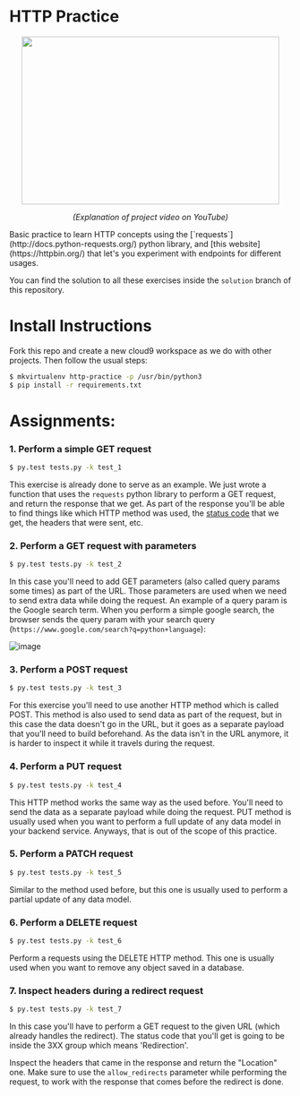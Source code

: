 # HTTP Practice

<p align="center">
  <a href="https://www.youtube.com/watch?v=N1BMyypbNaM">
    <img width="460" height="300" src="http://img.youtube.com/vi/N1BMyypbNaM/maxresdefault.jpg">
  </a>
</p>
<p align="center">
  <i>(Explanation of project video on YouTube)</i>
</p>
Basic practice to learn HTTP concepts using the [`requests`](http://docs.python-requests.org/) python library, and [this website](https://httpbin.org/) that let's you experiment with endpoints for different usages.

You can find the solution to all these exercises inside the `solution` branch of this repository.

# Install Instructions
Fork this repo and create a new cloud9 workspace as we do with other projects. Then follow the usual steps:

```bash
$ mkvirtualenv http-practice -p /usr/bin/python3
$ pip install -r requirements.txt
```

# Assignments:

### 1. Perform a simple GET request

```bash
$ py.test tests.py -k test_1
```

This exercise is already done to serve as an example. We just wrote a function that uses the `requests` python library to perform a GET request, and return the response that we get. As part of the response you'll be able to find things like which HTTP method was used, the [status code](https://en.wikipedia.org/wiki/List_of_HTTP_status_codes) that we get, the headers that were sent, etc.


### 2. Perform a GET request with parameters

```bash
$ py.test tests.py -k test_2
```

In this case you'll need to add GET parameters (also called query params some times) as part of the URL. Those parameters are used when we need to send extra data while doing the request. An example of a query param is the Google search term. When you perform a simple google search, the browser sends the query param with your search query (`https://www.google.com/search?q=python+language`):

![image](https://user-images.githubusercontent.com/872296/38690816-6c950602-3e55-11e8-996b-1c78585f9b7f.png)

### 3. Perform a POST request

```bash
$ py.test tests.py -k test_3
```

For this exercise you'll need to use another HTTP method which is called POST. This method is also used to send data as part of the request, but in this case the data doesn't go in the URL, but it goes as a separate payload that you'll need to build beforehand. As the data isn't in the URL anymore, it is harder to inspect it while it travels during the request.

### 4. Perform a PUT request

```bash
$ py.test tests.py -k test_4
```

This HTTP method works the same way as the used before. You'll need to send the data as a separate payload while doing the request. PUT method is usually used when you want to perform a full update of any data model in your backend service. Anyways, that is out of the scope of this practice.

### 5. Perform a PATCH request

```bash
$ py.test tests.py -k test_5
```

Similar to the method used before, but this one is usually used to perform a partial update of any data model.

### 6. Perform a DELETE request

```bash
$ py.test tests.py -k test_6
```

Perform a requests using the DELETE HTTP method. This one is usually used when you want to remove any object saved in a database.

### 7. Inspect headers during a redirect request

```bash
$ py.test tests.py -k test_7
```

In this case you'll have to perform a GET request to the given URL (which already handles the redirect). The status code that you'll get is going to be inside the 3XX group which means 'Redirection'.

Inspect the headers that came in the response and return the "Location" one. Make sure to use the `allow_redirects` parameter while performing the request, to work with the response that comes before the redirect is done.
